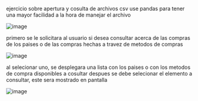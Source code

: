 ejercicio sobre apertura y cosulta de archivos csv 
use pandas para tener una mayor facilidad a la hora de manejar el archivo 

![image](https://github.com/user-attachments/assets/f2c2f62b-0e6c-445e-8caf-6e6311ad4e91)

primero se le solicitara al usuario si desea consultar acerca de las compras de los paises o de las compras hechas a travez de metodos de compras 

![image](https://github.com/user-attachments/assets/59b147b9-9d04-4a4e-9029-b007ac85e453)

al selecionar uno, se desplegara una lista con los paises o con los metodos de compra disponibles a cosultar despues se debe selecionar el elemento a consultar, 
este sera mostrado en pantalla 

![image](https://github.com/user-attachments/assets/5199ba13-f5d1-4ef8-b44b-f862f0a1cae3)
